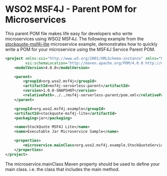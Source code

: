 # WSO2 MSF4J - Parent POM for Microservices

This parent POM file makes life easy for developers who write microservices using WSO2 MSF4J. The following example
from the [stockquote-msf4j-lite](../samples/stockquote-msf4j-lite) microservice example, demonstrates how to quickly write a POM for your microservice using the
MSF4J Service Parent POM.

```xml
<project xmlns:xsi="http://www.w3.org/2001/XMLSchema-instance" xmlns="http://maven.apache.org/POM/4.0.0"
         xsi:schemaLocation="http://maven.apache.org/POM/4.0.0 http://maven.apache.org/maven-v4_0_0.xsd">
    <modelVersion>4.0.0</modelVersion>

    <parent>
        <groupId>org.wso2.msf4j</groupId>
        <artifactId>msf4j-serverless-parent</artifactId>
        <version>1.0.0-SNAPSHOT</version>
        <relativePath>../../msf4j-serverless-parent/pom.xml</relativePath>
    </parent>

    <groupId>org.wso2.msf4j.example</groupId>
    <artifactId>stockquote-msf4j-lite</artifactId>
    <packaging>jar</packaging>

    <name>StockQuote MSF4J Lite</name>
    <name>Executable Jar Microservice Sample</name>

    <properties>
        <microservice.mainClass>org.wso2.msf4j.example.StockQuoteService</microservice.mainClass>
    </properties>
</project>
```

The microservice.mainClass Maven property should be used to define your main class. i.e. the class that includes
the main method.

